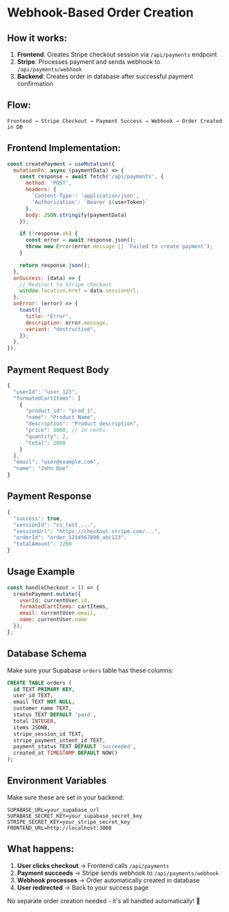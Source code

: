 # Webhook-Based Order Creation

## How it works:

1. **Frontend**: Creates Stripe checkout session via `/api/payments` endpoint
2. **Stripe**: Processes payment and sends webhook to `/api/payments/webhook`
3. **Backend**: Creates order in database after successful payment confirmation

## Flow:

```
Frontend → Stripe Checkout → Payment Success → Webhook → Order Created in DB
```

## Frontend Implementation:

```javascript
const createPayment = useMutation({
  mutationFn: async (paymentData) => {
    const response = await fetch('/api/payments', {
      method: 'POST',
      headers: {
        'Content-Type': 'application/json',
        'Authorization': `Bearer ${userToken}`
      },
      body: JSON.stringify(paymentData)
    });

    if (!response.ok) {
      const error = await response.json();
      throw new Error(error.message || 'Failed to create payment');
    }

    return response.json();
  },
  onSuccess: (data) => {
    // Redirect to Stripe checkout
    window.location.href = data.sessionUrl;
  },
  onError: (error) => {
    toast({
      title: "Error",
      description: error.message,
      variant: "destructive",
    });
  },
});
```

## Payment Request Body

```javascript
{
  "userId": "user_123",
  "formatedCartItems": [
    {
      "product_id": "prod_1",
      "name": "Product Name",
      "description": "Product description",
      "price": 1000, // in cents
      "quantity": 2,
      "total": 2000
    }
  ],
  "email": "user@example.com",
  "name": "John Doe"
}
```

## Payment Response

```javascript
{
  "success": true,
  "sessionId": "cs_test_...",
  "sessionUrl": "https://checkout.stripe.com/...",
  "orderId": "order_1234567890_abc123",
  "totalAmount": 2200
}
```

## Usage Example

```javascript
const handleCheckout = () => {
  createPayment.mutate({
    userId: currentUser.id,
    formatedCartItems: cartItems,
    email: currentUser.email,
    name: currentUser.name
  });
};
```

## Database Schema

Make sure your Supabase `orders` table has these columns:

```sql
CREATE TABLE orders (
  id TEXT PRIMARY KEY,
  user_id TEXT,
  email TEXT NOT NULL,
  customer_name TEXT,
  status TEXT DEFAULT 'paid',
  total INTEGER,
  items JSONB,
  stripe_session_id TEXT,
  stripe_payment_intent_id TEXT,
  payment_status TEXT DEFAULT 'succeeded',
  created_at TIMESTAMP DEFAULT NOW()
);
```

## Environment Variables

Make sure these are set in your backend:

```env
SUPABASE_URL=your_supabase_url
SUPABASE_SECRET_KEY=your_supabase_secret_key
STRIPE_SECRET_KEY=your_stripe_secret_key
FRONTEND_URL=http://localhost:3000
```

## What happens:

1. **User clicks checkout** → Frontend calls `/api/payments`
2. **Payment succeeds** → Stripe sends webhook to `/api/payments/webhook`
3. **Webhook processes** → Order automatically created in database
4. **User redirected** → Back to your success page

No separate order creation needed - it's all handled automatically! 🎉 